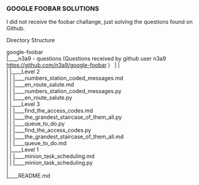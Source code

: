 ### GOOGLE FOOBAR SOLUTIONS

I did not receive the foobar challange, just solving the questions found on Github.

Directory Structure 

google-foobar   
|____n3a9 - questions (Questions received by github user n3a9 https://github.com/n3a9/google-foobar )    
| |  
| |____Level 2   
| | |____numbers_station_coded_messages.md   
| | |____en_route_salute.md   
| | |____numbers_station_coded_messages.py   
| | |____en_route_salute.py   
| |____Level 3    
| | |____find_the_access_codes.md    
| | |____the_grandest_staircase_of_them_all.py    
| | |____queue_to_do.py    
| | |____find_the_access_codes.py    
| | |____the_grandest_staircase_of_them_all.md     
| | |____queue_to_do.md    
| |____Level 1     
| | |____minion_task_scheduling.md     
| | |____minion_task_scheduling.py     
|    
|____README.md     


